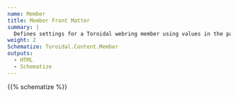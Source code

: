 ```yaml
---
name: Member
title: Member Front Matter
summary: |
  Defines settings for a Toroidal webring member using values in the page's front matter.
weight: 2
Schematize: Toroidal.Content.Member
outputs:
  - HTML
  - Schematize
---
```


{{% schematize %}}
